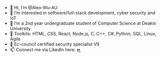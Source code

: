 - 👋 Hi, I’m @Alex-Wu-AU
- 👀 I’m interested in software/full-stack development, cyber security and IoT
- 🌱 I’m a 2nd year undergraduate student of Computer Science at Deakin University
- 🧰 Toolkits: HTML, CSS, React, Node.js, C, C++, C#, Python, SQL, Linux, Agile
- 🔰 Ec-council certified security specialist V9
- 📫 Connect me via LikedIn here: [:fast_forward:](www.linkedin.com/in/alex-wu-21b06a20a) 

